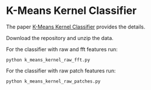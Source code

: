 # K-Means Kernel Classifier

The paper <a href="kmeans_kernel_classifier.pdf" target="_blank">K-Means Kernel Classifier</a> provides the details. 

Download the repository and unzip the data. 

For the classifier with raw and fft features run:

`python k_means_kernel_raw_fft.py`

For the classifier with raw patch features run:

`python k_means_kernel_raw_patches.py`
